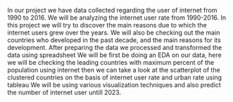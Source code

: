 In our project we have data collected regarding the user of internet from 1990 to 2016. We will be analyzing the internet user rate from 1990-2016. In this project we will try to discover the main reasons due to which the internet users grew over the years. We will also be checking out the main countries who developed in the past decade, and the main reasons for its development.
After preparing the data we processed and transformed the data using spreadsheet 
We will be first be doing an EDA on our data, here we will be checking the leading countries with maximum percent of the population using internet then we can take a look at the scatterplot of the clustered countries on the basis of internet user rate and urban rate using tableau 
We will be using various visualization techniques and also predict the number of internet user untill 2023. 
